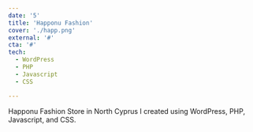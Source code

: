 ```yaml
---
date: '5'
title: 'Happonu Fashion'
cover: './happ.png'
external: '#'
cta: '#'
tech:
  - WordPress
  - PHP
  - Javascript
  - CSS

---
```


Happonu Fashion Store in North Cyprus I created using WordPress, PHP, Javascript, and CSS.

